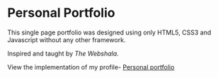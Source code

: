 # Personal Portfolio
This single page portfolio was designed using only HTML5, CSS3 and Javascript without any other framework.

Inspired and taught by *The Webshala*.

View the implementation of my profile- [Personal portfolio](https://toyinolawale.github.io/Personal-Portfolio/)

